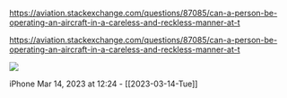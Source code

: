 https://aviation.stackexchange.com/questions/87085/can-a-person-be-operating-an-aircraft-in-a-careless-and-reckless-manner-at-t

https://aviation.stackexchange.com/questions/87085/can-a-person-be-operating-an-aircraft-in-a-careless-and-reckless-manner-at-t

![](<file:///Users/johnoleary/Library/Mobile Documents/iCloud~is~workflow~my~workflows/Documents/Screenshots/2023-03-14 122412.png>)

iPhone
Mar 14, 2023 at 12:24 - [[2023-03-14-Tue]]

